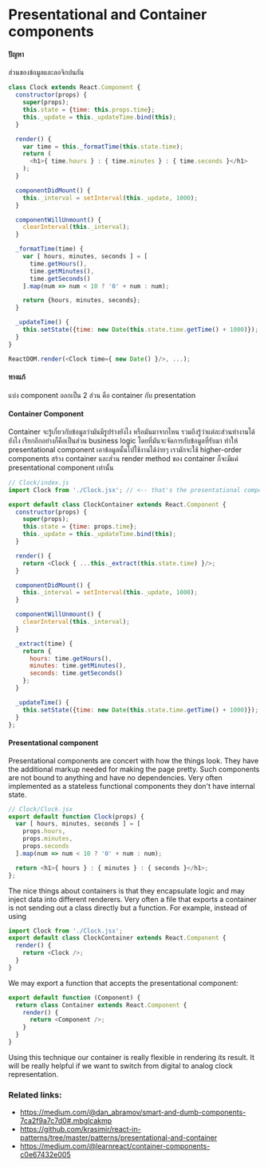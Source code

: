 # Presentational and Container components

#### ปัญหา
ส่วนของข้อมูลและลอจิกปนกัน
```javascript
class Clock extends React.Component {
  constructor(props) {
    super(props);
    this.state = {time: this.props.time};
    this._update = this._updateTime.bind(this);
  }

  render() {
    var time = this._formatTime(this.state.time);
    return (
      <h1>{ time.hours } : { time.minutes } : { time.seconds }</h1>
    );
  }

  componentDidMount() {
    this._interval = setInterval(this._update, 1000);
  }

  componentWillUnmount() {
    clearInterval(this._interval);
  }

  _formatTime(time) {
    var [ hours, minutes, seconds ] = [
      time.getHours(),
      time.getMinutes(),
      time.getSeconds()
    ].map(num => num < 10 ? '0' + num : num);

    return {hours, minutes, seconds};
  }

  _updateTime() {
    this.setState({time: new Date(this.state.time.getTime() + 1000)});
  }
}

ReactDOM.render(<Clock time={ new Date() }/>, ...);
```
#### ทางแก้

แบ่ง component ออกเป็น 2 ส่วน คือ container กับ presentation

#### Container Component
Container จะรู้เกี่ยวกับข้อมูลว่ามันมีรูปร่างยังไง หรือมันมาจากไหน รวมถึงรู้ว่าแต่ละส่วนทำงานได้ยังไง เรียกอีกอย่างก็คือเป็นส่วน business logic โดยที่มันจะจัดการกับข้อมูลที่รับมา ทำให้ presentational component เอาข้อมูลนั้นไปใช้งานได้ง่ายๆ 
เรามักจะใช้ higher-order components สร้าง container และส่วน render method ของ container ก็จะมีแค่ presentational component เท่านั้น

```javascript
// Clock/index.js
import Clock from './Clock.jsx'; // <-- that's the presentational component

export default class ClockContainer extends React.Component {
  constructor(props) {
    super(props);
    this.state = {time: props.time};
    this._update = this._updateTime.bind(this);
  }

  render() {
    return <Clock { ...this._extract(this.state.time) }/>;
  }

  componentDidMount() {
    this._interval = setInterval(this._update, 1000);
  }

  componentWillUnmount() {
    clearInterval(this._interval);
  }

  _extract(time) {
    return {
      hours: time.getHours(),
      minutes: time.getMinutes(),
      seconds: time.getSeconds()
    };
  }

  _updateTime() {
    this.setState({time: new Date(this.state.time.getTime() + 1000)});
  }
};
```
#### Presentational component
Presentational components are concert with how the things look. They have the additional markup needed for making the page pretty.
Such components are not bound to anything and have no dependencies.
Very often implemented as a stateless functional components they don't have internal state.

```javascript
// Clock/Clock.jsx
export default function Clock(props) {
  var [ hours, minutes, seconds ] = [
    props.hours,
    props.minutes,
    props.seconds
  ].map(num => num < 10 ? '0' + num : num);

  return <h1>{ hours } : { minutes } : { seconds }</h1>;
};
```
The nice things about containers is that they encapsulate logic and may inject data into different renderers.
Very often a file that exports a container is not sending out a class directly but a function.
For example, instead of using

```javascript
import Clock from './Clock.jsx';
export default class ClockContainer extends React.Component {
  render() {
    return <Clock />;
  }
}
```
We may export a function that accepts the presentational component:
```javascript
export default function (Component) {
  return class Container extends React.Component {
    render() {
      return <Component />;
    }
  }
}
```
Using this technique our container is really flexible in rendering its result.
It will be really helpful if we want to switch from digital to analog clock representation.

### Related links:
 - https://medium.com/@dan_abramov/smart-and-dumb-components-7ca2f9a7c7d0#.mbglcakmp
 - https://github.com/krasimir/react-in-patterns/tree/master/patterns/presentational-and-container
 - https://medium.com/@learnreact/container-components-c0e67432e005